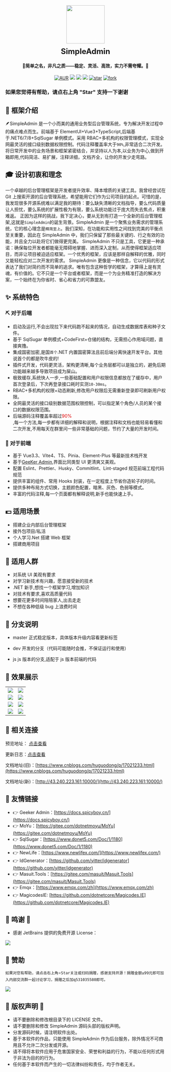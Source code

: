 <div align="center"><img  src="https://cdn.52moyu.net/logo.png" width="120" height="120" style="margin-bottom: 10px;"/></div>
<div align="center"><strong><span style="font-size: x-large;">SimpleAdmin</span></strong></div>
<div align="center"><h4 align="center">🐔简单之名，非凡之质——稳定、灵活、高效，实力不需夸耀。🐔</h4></div>

<div align="center">

<label>[![AUR](https://img.shields.io/badge/license-Apache%20License%202.0-blue.svg)](https://gitee.com/dotnetmoyu/SimpleAdmin/blob/master/LICENSE)</label> <label>[![](https://img.shields.io/badge/Author-少林寺驻北固山办事处大神父王喇嘛-orange.svg)](https://gitee.com/huguodong520)</label> <label>[![](https://img.shields.io/badge/🏀-酝酿时长两年半-orange.svg)](https://gitee.com/huguodong520)</label> <label>[![](https://img.shields.io/badge/Blog-个人博客-blue.svg)](https://www.cnblogs.com/huguodong/)</label> <label>[![star](https://gitee.com/dotnetmoyu/SimpleAdmin/badge/star.svg?theme=dark)](https://gitee.com/dotnetmoyu/SimpleAdmin/stargazers)</label> <label>[![fork](https://gitee.com/dotnetmoyu/SimpleAdmin/badge/fork.svg?theme=dark)](https://gitee.com/dotnetmoyu/SimpleAdmin/members)</label>

</div>

### 如果您觉得有帮助，请点右上角 "Star" 支持一下谢谢

## 🎨 框架介绍

🪶SimpleAdmin 是一个小而美的通用业务型后台管理系统，专为解决开发过程中的痛点难点而生。前端基于 ElementUI+Vue3+TypeScript,后端基于.NET6/7/8+SqlSugar 单例模式。采用 RBAC+多机构的权限管理模式，实现全网最灵活的接口级别数据权限控制。代码注释覆盖率大于`90%`,非常适合二次开发。将日常开发中的业务场景和框架紧密结合，并坚持以人为本,以业务为中心,做到开箱即用,代码简洁、易扩展，注释详细，文档齐全，让你的开发少走弯路。

## 🎓 设计初衷和理念

一个卓越的后台管理框架是开发者提升效率、降本增质的关键工具。我曾经尝试在 Git 上搜索开源的后台管理系统，希望能用它们作为公司项目的起点。可惜的是，我发现很多开源系统难以满足我的期待：要么缺失清晰的文档指导，要么代码质量让人担忧，要么系统的扩展性极为有限，要么系统功能过于庞大而失去焦点，积重难返。
正因为这样的挑战，我下定决心，要从无到有打造一个全新的后台管理框架,这就是`SimpleAdmin`的诞生背景。SimpleAdmin 是一个聚焦业务需求的管理系统，它的核心理念是`精简至上`。我们深知，在功能和实用性之间找到完美的平衡点至关重要，因此在 SimpleAdmin 中，我们只保留了那些最关键的、行之有效的功能，并且全力以赴将它们做得更完美。
SimpleAdmin 不只是工具，它更是一种承诺：确保每位开发者都能毫无障碍地掌握、进而深入定制，从而使得框架适应项目，而非让项目被迫适应框架。一个优秀的框架，应该是那样自解释的优雅，同时又能轻松应对二次开发的需求。
SimpleAdmin 更像是一种信念，它以代码的形式表达了我们对简约而不简单的追求。唯有包含这种哲学的框架，才算得上是有灵魂，有价值的。它不只是一个平台或者框架，而是一个为业务精准打造的解决方案，一个始终在为你省时、省心和省力的可靠盟友。

## ✨ 系统特色

### ⛏️ 对于后端

- 启动及运行,不会出现拉下来代码跑不起来的情况，自动生成数据库表和种子文件。
- 基于 SqlSugar 单例模式+CodeFirst+仓储的结构，无需担心作用域问题，直接爽撸。
- 集成国密加密,是国`首个`.NET 内置国密算法且前后端分离快速开发平台。其他说首个的都是吹牛皮的!
- 插件式开发，代码更灵活，架构更清晰,每个业务层都可以是独立的，避免后期功能越来越多导致项目成为屎山。
- 极致缓存,系统快人一步,一些基础配置和用户权限信息都放在了缓存中，用户首次登录后，下次再登录接口耗时实测`10-30ms`。
- RBAC+多机构的权限+动态刷新,修改用户权限后无需重新登录即可刷新用户权限。
- 全网最灵活的接口级别数据范围权限控制，可以指定某个角色/人员的某个接口的数据权限范围。
- 后端源码注释覆盖率超过<font color="#dd0000">90%</font><br />,每一个方法,每一步都有详细的解释和说明，根据注释和文档也能轻易看懂和二次开发,不用每天在群里问一些非常基础的问题，节约了大量的开发时间。

### 📱 对于前端

- 基于 Vue3.3、Vite4、TS、Pinia、Element-Plus 等最新技术栈开发
- 基于[GeeKer Admin](https://docs.spicyboy.cn/),界面比同类型 UI 更清爽又美观。
- 配置 Eslint、Prettier、Husky、Commitlint、Lint-staged 规范前端工程代码规范
- 提供丰富的组件、常用 Hooks 封装，在一定程度上节省你造轮子的时间。
- 提供多种布局方式切换，主题颜色配置，暗黑、灰色、色弱等模式。
- 丰富的代码注释,每一个页面都有解释说明,新手也能快速上手。

## 💵 适用场景

- 搭建企业内部后台管理框架
- 接外包项目/私活
- 个人学习.Net 搭建 Web 框架
- 搭建商用项目

## 👨 适用人群

- 对系统 UI 美观有要求
- 对学习新技术有兴趣，愿意接受新的技术
- .NET 新手,想找一个框架学习,增加知识
- 对技术有要求,喜欢高质量代码
- 想要花更多时间陪陪家人,出去走走
- 不想在各种低级 bug 上浪费时间

## 🍔 分支说明

- master
  正式稳定版本，具体版本升级内容看更新标签

- dev
  开发的分支（代码可能随时会推，不保证运行和使用）

- js
  js 版本的分支,适配于 js 版本前端的代码

## 🚩 效果展示

<table>
    <tr>
        <td><img src="https://cdn.52moyu.net/login.png"/></td>
        <td><img src="https://cdn.52moyu.net/index.png"/></td>
    </tr>
    <tr>
        <td><img src="https://cdn.52moyu.net/settings.png"/></td>
        <td><img src="https://cdn.52moyu.net/menu.png"/></td>
    </tr>
    <tr>
        <td><img src="https://cdn.52moyu.net/role.png"/></td>
        <td><img src="https://cdn.52moyu.net/user.png"/></td>
    </tr>
    <tr>
        <td><img src="https://cdn.52moyu.net/icon.png"/></td>
        <td><img src="https://cdn.52moyu.net/choose.png"/></td>
    </tr>
</table>

## 🎈 相关连接

预览地址： [点击查看](http://153.101.199.83:12802)

更新日志：[点击查看](https://gitee.com/dotnetmoyu/SimpleAdmin/commits/master)

文档地址(旧)：[https://www.cnblogs.com/huguodong/p/17021233.html](https://www.cnblogs.com/huguodong/p/17021233.html)

文档地址(新)：[http://43.240.223.161:10000/](http://43.240.223.161:10000/)

## 🔖 友情链接

- 👉 Geeker Admin：[https://docs.spicyboy.cn/](https://docs.spicyboy.cn/)
- 👉 MoYu：[https://gitee.com/dotnetmoyu/MoYu](https://gitee.com/dotnetmoyu/MoYu)
- 👉 SqlSugar：[https://www.donet5.com/Doc/1/1180](https://www.donet5.com/Doc/1/1180)
- 👉 NewLife：[https://www.newlifex.com/](https://www.newlifex.com/)
- 👉 IdGenerator：[https://github.com/yitter/idgenerator](https://github.com/yitter/idgenerator)
- 👉 Masuit.Tools：[https://gitee.com/masuit/Masuit.Tools](https://gitee.com/masuit/Masuit.Tools)
- 👉 Emqx：[https://www.emqx.com/zh](https://www.emqx.com/zh)
- 👉 MagicodesIE: [https://github.com/dotnetcore/Magicodes.IE](https://github.com/dotnetcore/Magicodes.IE)

## 👏 鸣谢 👏

- 感谢 JetBrains 提供的免费开源 License：

<p>
<img src="https://images.gitee.com/uploads/images/2020/0406/220236_f5275c90_5531506.png" >
</p>

## 🤌 赞助

```
如果对您有帮助，请点击右上角⭐Star关注或扫码捐赠，感谢支持开源！捐赠金额≥99元即可加入内部交流群一起讨论学习，捐赠之后加q531035580即可。
```

<img src="https://cdn.52moyu.net/zanshang.png"/>

## 💾 版权声明 💾

- 请不要删除和修改根目录下的 LICENSE 文件。
- 请不要删除和修改 SimpleAdmin 源码头部的版权声明。
- 分发源码时候，请注明软件出处。
- 基于本软件的作品，只能使用 SimpleAdmin 作为后台服务，除外情况不可商用且不允许二次分发或开源。
- 请不得将本软件应用于危害国家安全、荣誉和利益的行为，不能以任何形式用于非法为目的的行为。
- 任何基于本软件而产生的一切法律纠纷和责任，均于作者无关。
